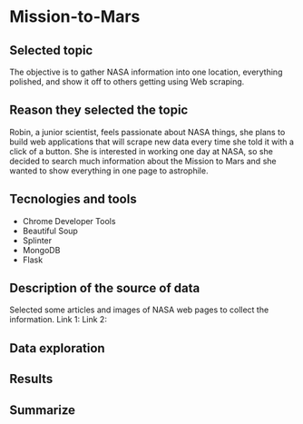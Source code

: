# Mission-to-Mars

## Selected topic
The objective is to gather NASA information into one location, everything polished, and show it off to others getting using Web scraping.

## Reason they selected the topic
Robin, a junior scientist, feels passionate about NASA things, she plans to build web applications that will scrape new data every time she told it with a click of a button.
She is interested in working one day at NASA, so she decided to search much information about the Mission to Mars and she wanted to show everything in one page to astrophile.

## Tecnologies and tools
* Chrome Developer Tools
* Beautiful Soup
* Splinter
* MongoDB
* Flask

## Description of the source of data
Selected some articles and images of NASA web pages to collect the information.
Link 1:
Link 2: 

## Data exploration

## Results 

## Summarize
